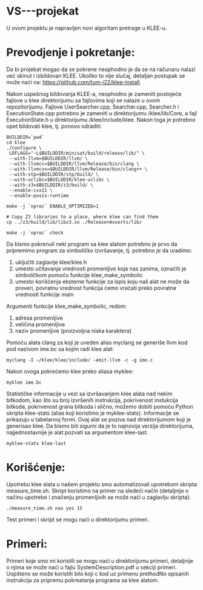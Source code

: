 # VS---projekat

U ovom projektu je napravljen novi algoritam pretrage u KLEE-u.

# Prevodjenje i pokretanje:

  Da bi projekat mogao da se pokrene neophodno je da se na računaru nalazi već skinut i izbildovan KLEE. Ukoliko to nije slučaj,    detaljan postupak se može naći na: https://github.com/tum-i22/klee-install.
  
  Nakon uspešnog bildovanja KLEE-a, neophodno je zameniti postojeće fajlove u klee direktorijumu sa fajlovima koji se nalaze u ovom repozitorijumu. Fajlove UserSearcher.cpp, Searcher.cpp, Searcher.h i ExecutionState.cpp potrebno je zameniti u direktorijumu /klee/lib/Core, a fajl ExecutionState.h u direktorijumu /klee/include/klee. Nakon toga je potrebno opet bildovati klee, tj. ponovo odraditi:
  
    BUILDDIR=`pwd`
    cd klee
    ./configure \
     LDFLAGS="-L$BUILDDIR/minisat/build/release/lib/" \
     --with-llvm=$BUILDDIR/llvm/ \
     --with-llvmcc=$BUILDDIR/llvm/Release/bin/clang \
     --with-llvmcxx=$BUILDDIR/llvm/Release/bin/clang++ \
     --with-stp=$BUILDDIR/stp/build/ \
     --with-uclibc=$BUILDDIR/klee-uclibc \
     --with-z3=$BUILDDIR/z3/build/ \
     --enable-cxx11 \
     --enable-posix-runtime
     
    make -j `nproc` ENABLE_OPTIMIZED=1
    
    # Copy Z3 libraries to a place, where klee can find them
    cp ../z3/build/lib/libz3.so ./Release+Asserts/lib/
    
    make -j `nproc` check

  
  Da bismo pokrenuli neki program sa klee alatom potrebno je prvo da pripremimo program za simboličko izvršavanje, tj. potrebno je da uradimo:
  1.  uključiti zaglavlje klee/klee.h
  2.  umesto učitavanja vrednosti promenljive koja nas zanima, označiti je simboličkom pomoću funkcije klee_make_symbolic
  3.  umesto korišćenja eksterne funkcije za ispis koju naš alat ne može da proveri, povratnu vrednost funkcija ćemo vraćati preko povratne vrednosti funkcije main
 
 Argumenti funkcije klee_make_symbolic, redom:
  1.  adresa promenljive
  2.  veličina promenljive
  3.  naziv promenljive (proizvoljna niska karaktera)
  
  
  Pomoću alata clang za koji je uveden alias myclang se generiše llvm kod pod nazivom ime.bc sa kojim radi klee alat:
  
    myclang -I ∼/klee/klee/include/ -emit-llvm -c -g ime.c
  
  
  Nakon ovoga pokrećemo klee preko aliasa myklee:
    
    myklee ime.bc
  
  
  Statističke informacije u vezi sa izvršavanjem klee alata nad nekim bitkodom, kao što su broj izvršenih instrukcija, pokrivenost instukcija bitkoda, pokrivenost grana bitkoda i slično, možemo dobiti pomoću Python skripta klee-stats (alias koji koristimo je myklee-stats). Informacije se prikazuju u tabelarnoj formi.  Ovaj alat se poziva nad direktorijumom koji je generisao klee. Da bismo bili sigurni da je to najnovija verzija direktorijuma, najjednostavnije je alat pozvati sa argumentom klee-last.
  
    myklee-stats klee-last


# Korišćenje:
  
  Upotrebu klee alata u našem projektu smo automatizovali upotrebom skripta measure_time.sh. Skript koristimo na primer na sledeći način (detaljnije o načinu upotrebe i značenju promenljivih se može naći u zaglavlju skripta):
  
    ./measure_time.sh nas yes 15


Test primeri i skript se mogu naći u direktorijumu primeri.


# Primeri:

Primeri koje smo mi koristili se mogu naći u direktorijumu primeri, detaljnije o njima se može naći u fajlu SystemDescription.pdf u sekciji primeri. Uopšteno se može koristiti bilo koji c kod uz primenu prethodNo opisanih instrukcija za pripremu pokreatanja programa sa klee alatom.
